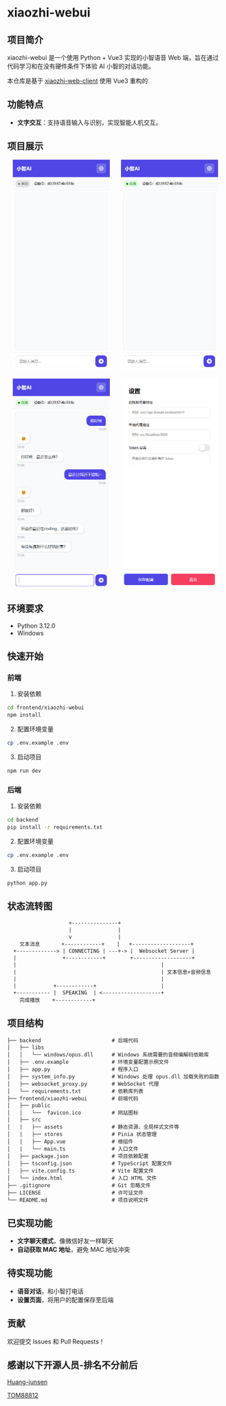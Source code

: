 # xiaozhi-webui

## 项目简介
xiaozhi-webui 是一个使用 Python + Vue3 实现的小智语音 Web 端，旨在通过代码学习和在没有硬件条件下体验 AI 小智的对话功能。

本仓库是基于 [xiaozhi-web-client](https://github.com/TOM88812/xiaozhi-web-client) 使用 Vue3 重构的

## 功能特点

- **文字交互**：支持语音输入与识别，实现智能人机交互。  

## 项目展示

<div style="display: flex; justify-content: space-around; margin-bottom: 20px;">
    <img src="./images/离线.jpg" alt="演示图片" style="width: 45%;">
    <img src="./images/在线.jpg" alt="演示图片" style="width: 45%;">
</div>

<div style="display: flex; justify-content: space-around;">
    <img src="./images/聊天.jpg" alt="演示图片" style="width: 45%;">
    <img src="./images/设置面板.jpg" alt="演示图片" style="width: 45%;">
</div>

## 环境要求
- Python 3.12.0
- Windows

## 快速开始

### 前端

1. 安装依赖

```bash
cd frontend/xiaozhi-webui
npm install
```

2. 配置环境变量

```bash
cp .env.example .env
```

3. 启动项目

```bash
npm run dev
```

### 后端

1. 安装依赖

```bash
cd backend
pip install -r requirements.txt
```

2. 配置环境变量

```bash
cp .env.example .env
```

3. 启动项目

```bash
python app.py
```

## 状态流转图

```
                    +---------------+
                    |               |
                    v               |
    文本消息       +------------+    |   +-------------------+
  +-------------> | CONNECTING | ---+-> |  Websocket Server |
  |               +------------+        +-------------------+
  |                                               |
  |                                               | 文本信息+音频信息
  |                                               |
  |            +------------+                     |
  +----------- |  SPEAKING  | <-------------------+
    完成播放    +------------+
```

## 项目结构

```
├── backend                       # 后端代码
│   ├── libs                       
│   │   └── windows/opus.dll      # Windows 系统需要的音频编解码依赖库
│   ├── .env.example              # 环境变量配置示例文件
│   ├── app.py                    # 程序入口
│   ├── system_info.py            # Windows 处理 opus.dll 加载失败的函数
│   ├── websocket_proxy.py        # WebSocket 代理
│   └── requirements.txt          # 依赖库列表
├── frontend/xiaozhi-webui        # 前端代码
│   ├── public                       
│   │   └──  favicon.ico          # 网站图标
│   ├── src                  
│   |   ├── assets                # 静态资源，全局样式文件等
│   |   ├── stores                # Pinia 状态管理
│   |   ├── App.vue               # 根组件
│   |   └── main.ts               # 入口文件
│   ├── package.json              # 项目依赖配置
│   ├── tsconfig.json             # TypeScript 配置文件
│   ├── vite.config.ts            # Vite 配置文件
│   └── index.html                # 入口 HTML 文件
├── .gitignore                    # Git 忽略文件
├── LICENSE                       # 许可证文件
└── README.md                     # 项目说明文件
```

## 已实现功能

- **文字聊天模式**，像微信好友一样聊天  
- **自动获取 MAC 地址**，避免 MAC 地址冲突

## 待实现功能

- **语音对话**，和小智打电话
- **设置页面**，将用户的配置保存至后端

## 贡献

欢迎提交 Issues 和 Pull Requests！

## 感谢以下开源人员-排名不分前后

[Huang-junsen](https://github.com/Huang-junsen)

[TOM88812](https://github.com/TOM88812)